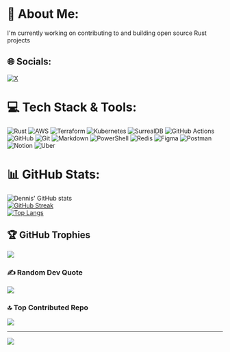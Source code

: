 # 💫 About Me:
I'm currently working on contributing to and building open source Rust projects


## 🌐 Socials:
[![X](https://img.shields.io/badge/X-black.svg?logo=X&logoColor=white)](https://x.com/https://x.com/officialdennisn)

# 💻 Tech Stack & Tools:
![Rust](https://img.shields.io/badge/rust-%23000000.svg?style=plastic&logo=rust&logoColor=white) ![AWS](https://img.shields.io/badge/AWS-%23FF9900.svg?style=plastic&logo=amazon-aws&logoColor=white) ![Terraform](https://img.shields.io/badge/terraform-%235835CC.svg?style=plastic&logo=terraform&logoColor=white) ![Kubernetes](https://img.shields.io/badge/kubernetes-%23326ce5.svg?style=plastic&logo=kubernetes&logoColor=white) ![SurrealDB](https://img.shields.io/badge/SurrealDB-FF00A0?style=plastic&logo=surrealdb&logoColor=white) ![GitHub Actions](https://img.shields.io/badge/github%20actions-%232671E5.svg?style=plastic&logo=githubactions&logoColor=white) ![GitHub](https://img.shields.io/badge/github-%23121011.svg?style=plastic&logo=github&logoColor=white) ![Git](https://img.shields.io/badge/git-%23F05033.svg?style=plastic&logo=git&logoColor=white) ![Markdown](https://img.shields.io/badge/markdown-%23000000.svg?style=plastic&logo=markdown&logoColor=white) ![PowerShell](https://img.shields.io/badge/PowerShell-%235391FE.svg?style=plastic&logo=powershell&logoColor=white) ![Redis](https://img.shields.io/badge/redis-%23DD0031.svg?style=plastic&logo=redis&logoColor=white) ![Figma](https://img.shields.io/badge/figma-%23F24E1E.svg?style=plastic&logo=figma&logoColor=white) ![Postman](https://img.shields.io/badge/Postman-FF6C37?style=plastic&logo=postman&logoColor=white) ![Notion](https://img.shields.io/badge/Notion-%23000000.svg?style=plastic&logo=notion&logoColor=white) ![Uber](https://img.shields.io/badge/Uber-%23000000.svg?style=plastic&logo=Uber&logoColor=white)

# 📊 GitHub Stats:
![Dennis' GitHub stats](https://github-readme-stats.vercel.app/api?username=DennisN22042003&show=reviews,discussions_started,discussions_answered,prs_merged,prs_merged_percentage&theme=dark&hide_border=false&include_all_commits=true&count_private=true)</br>
[![GitHub Streak](https://streak-stats.demolab.com?user=DennisN22042003&theme=dark)](https://git.io/streak-stats)</br>
[![Top Langs](https://github-readme-stats.vercel.app/api/top-langs/?username=DennisN22042003&theme=dark&hide_border=false&include_all_commits=true&count_private=true&layout=compact)](https://github.com/anuraghazra/github-readme-stats)</br>

## 🏆 GitHub Trophies
![](https://github-profile-trophy.vercel.app/?username=DennisN22042003&theme=dark&no-frame=false&no-bg=false&margin-w=4)

### ✍️ Random Dev Quote
![](https://quotes-github-readme.vercel.app/api?type=horizontal&theme=dark)

### 🔝 Top Contributed Repo
![](https://github-contributor-stats.vercel.app/api?username=DennisN22042003&limit=5&theme=dark&combine_all_yearly_contributions=true)

---
[![](https://visitcount.itsvg.in/api?id=DennisN22042003&icon=0&color=0)](https://visitcount.itsvg.in)

<!-- Proudly created with GPRM ( https://gprm.itsvg.in ) -->
